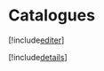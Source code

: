 # Catalogues

[!include[editer](catalogues.editer.autogen.md)]

[!include[details](catalogues.details.autogen.md)]





















































